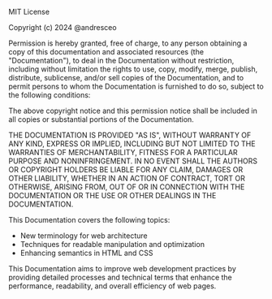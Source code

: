 MIT License

Copyright (c) 2024 @andresceo

Permission is hereby granted, free of charge, to any person obtaining a copy
of this documentation and associated resources (the "Documentation"), to deal
in the Documentation without restriction, including without limitation the rights
to use, copy, modify, merge, publish, distribute, sublicense, and/or sell
copies of the Documentation, and to permit persons to whom the Documentation is
furnished to do so, subject to the following conditions:

The above copyright notice and this permission notice shall be included in all
copies or substantial portions of the Documentation.

THE DOCUMENTATION IS PROVIDED "AS IS", WITHOUT WARRANTY OF ANY KIND, EXPRESS OR
IMPLIED, INCLUDING BUT NOT LIMITED TO THE WARRANTIES OF MERCHANTABILITY,
FITNESS FOR A PARTICULAR PURPOSE AND NONINFRINGEMENT. IN NO EVENT SHALL THE
AUTHORS OR COPYRIGHT HOLDERS BE LIABLE FOR ANY CLAIM, DAMAGES OR OTHER
LIABILITY, WHETHER IN AN ACTION OF CONTRACT, TORT OR OTHERWISE, ARISING FROM,
OUT OF OR IN CONNECTION WITH THE DOCUMENTATION OR THE USE OR OTHER DEALINGS IN
THE DOCUMENTATION.

This Documentation covers the following topics:
- New terminology for web architecture
- Techniques for readable manipulation and optimization
- Enhancing semantics in HTML and CSS

This Documentation aims to improve web development practices by providing detailed processes and technical terms that enhance the performance, readability, and overall efficiency of web pages.

